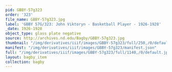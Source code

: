 ```yaml
---
pid: GBBY-57g323
order: '323'
file_name: GBBY-57g323.jpg
label: 'GBBY 57G/323: John Viktoryn - Basketball Player - 1926-1928'
_date: 1926-1928
object_type: glass plate negative
source: http://archives.nd.edu/Bagby/GBBY-57g323.jpg
thumbnail: "/img/derivatives/iiif/images/GBBY-57g323/full/250,/0/default.jpg"
manifest: "/img/derivatives/iiif/images/GBBY-57g323/manifest.json"
full: "/img/derivatives/iiif/images/GBBY-57g323/full/1140,/0/default.jpg"
layout: bagby_item
collection: bagby
---
```

